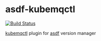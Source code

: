 # asdf-kubemqctl

[![Build Status](https://github.com/johnlayton/asdf-kubemqctl/workflows/main/badge.svg)](https://github.com/johnlayton/asdf-kubemqctl/actions)

[kubemqctl](https://github.com/kubemq-io/kubemqctl) plugin for [asdf](https://github.com/asdf-vm/asdf) version manager
